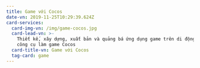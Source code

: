 ```yaml
---
title: Game với Cocos
date-vn: 2019-11-25T10:29:39.624Z
card-services:
  card-img-vn: /img/game-cocos.jpg
  card-lead-vn: >-
    Thiết kế, xây dựng, xuất bản và quảng bá ứng dụng game trên di động bằng
    công cụ làm game Cocos
  card-title-vn: Game với Cocos
  tag-card: game
---
```


